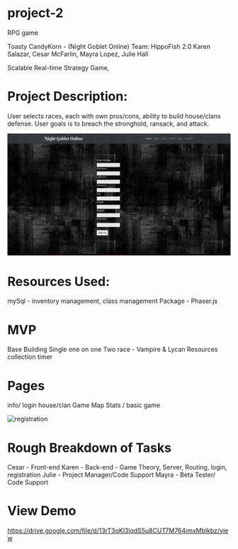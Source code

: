 # project-2
RPG game 

Toasty CandyKorn - (Night Goblet Online)
Team: HippoFish 2.0
Karen Salazar, Cesar McFarlin, Mayra Lopez, Julie Hall

Scalable Real-time Strategy Game, 

# Project Description:
User selects races, each with own pros/cons, ability to build house/clans defense.  User goals is to breach the stronghold, ransack, and attack.


![Initial](https://github.com/ksalazar91/project-2/blob/master/1.png)
# Resources Used:
mySql - inventory management, class management
Package - Phaser.js

# MVP  
Base Building 
Single one on one 
Two race - Vampire & Lycan
Resources collection timer 

# Pages 
info/ login 
house/clan 
Game Map
Stats / basic game

![registration](https://github.com/ksalazar91/project-2/blob/master/2.png)

# Rough Breakdown of Tasks
Cesar - Front-end
Karen - Back-end - Game Theory, Server, Routing, login, registration 
Julie - Project Manager/Code Support
Mayra - Beta Tester/ Code Support

# View Demo
https://drive.google.com/file/d/13rT3qKl3lqdS5u8CUT7M764imxMblkbz/view

